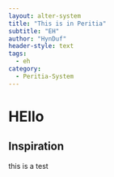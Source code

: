 ```yaml
---
layout: alter-system
title: "This is in Peritia"
subtitle: "EH"
author: "HynDuf"
header-style: text
tags:
  - eh
category: 
  - Peritia-System
---
```


# HEllo

## Inspiration 
this is a test